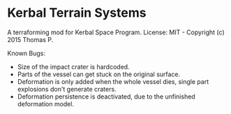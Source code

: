 # Kerbal Terrain Systems

A terraforming mod for Kerbal Space Program.
License: MIT - Copyright (c) 2015 Thomas P.

Known Bugs:
* Size of the impact crater is hardcoded.
* Parts of the vessel can get stuck on the original surface.
* Deformation is only added when the whole vessel dies, single part explosions don't generate craters.
* Deformation persistence is deactivated, due to the unfinished deformation model.